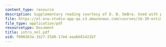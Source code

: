 ```yaml
---
content_type: resource
description: Supplementary reading courtesy of D. B. DeBra. Used with permission.
file: https://ol-ocw-studio-app-qa.s3.amazonaws.com/courses/16-30-estimation-and-control-of-aerospace-systems-spring-2004/f000263a1b2725d817edaaabb81421bf_intro_nnl.pdf
file_type: application/pdf
resourcetype: Document
title: intro_nnl.pdf
uid: f000263a-1b27-25d8-17ed-aaabb81421bf
---
```

